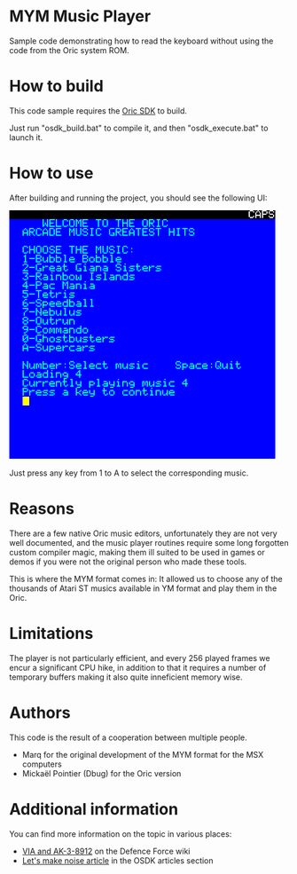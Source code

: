 # MYM Music Player
Sample code demonstrating how to read the keyboard without using the code from the Oric system ROM.

# How to build
This code sample requires the [Oric SDK](https://osdk.org/index.php?page=download) to build.

Just run "osdk_build.bat" to compile it, and then "osdk_execute.bat" to launch it.

# How to use
After building and running the project, you should see the following UI:

![Screenshot of the Keyboard Matrix sample code](screenshot.png)

Just press any key from 1 to A to select the corresponding music.

# Reasons
There are a few native Oric music editors, unfortunately they are not very well documented, and the music player routines require some long forgotten custom compiler magic, making them ill suited to be used in games or demos if you were not the original person who made these tools.

This is where the MYM format comes in: It allowed us to choose any of the thousands of Atari ST musics available in YM format and play them in the Oric.

# Limitations
The player is not particularly efficient, and every 256 played frames we encur a significant CPU hike, in addition to that it requires a number of temporary buffers making it also quite inneficient memory wise.

# Authors
This code is the result of a cooperation between multiple people.
- Marq for the original development of the MYM format for the MSX computers
- Mickaël Pointier (Dbug) for the Oric version

# Additional information
You can find more information on the topic in various places:
- [VIA and AK-3-8912](https://wiki.defence-force.org/doku.php?id=oric:hardware:sound) on the Defence Force wiki
- [Let's make noise article](https://osdk.org/index.php?page=articles&ref=ART5) in the OSDK articles section
